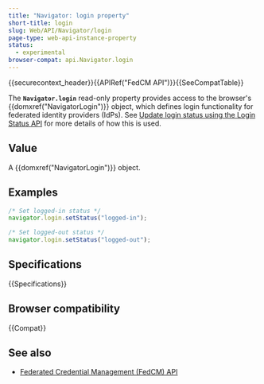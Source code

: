 ```yaml
---
title: "Navigator: login property"
short-title: login
slug: Web/API/Navigator/login
page-type: web-api-instance-property
status:
  - experimental
browser-compat: api.Navigator.login
---
```


{{securecontext_header}}{{APIRef("FedCM API")}}{{SeeCompatTable}}

The **`Navigator.login`** read-only property provides access to the browser's {{domxref("NavigatorLogin")}} object, which defines login functionality for federated identity providers (IdPs). See [Update login status using the Login Status API](/en-US/docs/Web/API/FedCM_API/IDP_integration#update_login_status_using_the_login_status_api) for more details of how this is used.

## Value

A {{domxref("NavigatorLogin")}} object.

## Examples

```js
/* Set logged-in status */
navigator.login.setStatus("logged-in");

/* Set logged-out status */
navigator.login.setStatus("logged-out");
```

## Specifications

{{Specifications}}

## Browser compatibility

{{Compat}}

## See also

- [Federated Credential Management (FedCM) API](/en-US/docs/Web/API/FedCM_API)
